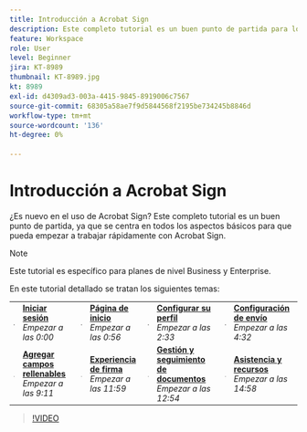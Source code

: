 ```yaml
---
title: Introducción a Acrobat Sign
description: Este completo tutorial es un buen punto de partida para los nuevos remitentes en Adobe Sign
feature: Workspace
role: User
level: Beginner
jira: KT-8989
thumbnail: KT-8989.jpg
kt: 8989
exl-id: d4309ad3-003a-4415-9845-8919006c7567
source-git-commit: 68305a58ae7f9d5844568f2195be734245b8846d
workflow-type: tm+mt
source-wordcount: '136'
ht-degree: 0%

---
```


# Introducción a Acrobat Sign

¿Es nuevo en el uso de Acrobat Sign? Este completo tutorial es un buen punto de partida, ya que se centra en todos los aspectos básicos para que pueda empezar a trabajar rápidamente con Acrobat Sign.

>[!NOTE]
>
>Este tutorial es específico para planes de nivel Business y Enterprise.

En este tutorial detallado se tratan los siguientes temas:

<table style="table-layout:auto">
<tr>
  <td>
    <a href="https://video.tv.adobe.com/v/337151?quality=12&learn=on&hidetitle=true">
      <img alt="Imagen de avance rápido" src="../assets/Stepforward_18.png" />
    </a>
  </td>
  <td>
     <a href="https://video.tv.adobe.com/v/337151?quality=12&learn=on&hidetitle=true"><strong>Iniciar sesión</strong></a>
         <br>
        <em>Empezar a las 0:00</em>
    </td>
     <td>
    <a href="https://video.tv.adobe.com/v/337151?quality=12&learn=on&hidetitle=true&t=56">
      <img alt="Imagen de avance rápido" src="../assets/Stepforward_18.png" />
    </a>
  </td>
  <td>
     <a href="https://video.tv.adobe.com/v/337151?quality=12&learn=on&hidetitle=true&t=56"><strong>Página de inicio</strong></a>
         <br>
        <em>Empezar a las 0:56</em>
    </td>
    <td>
    <a href="https://video.tv.adobe.com/v/337151?quality=12&learn=on&hidetitle=true&t=153">
      <img alt="Imagen de avance rápido" src="../assets/Stepforward_18.png" />
    </a>
  </td>
  <td>
     <a href="https://video.tv.adobe.com/v/337151/?quality=12&learn=on&hidetitle=true&t=153"><strong>Configurar su perfil</strong></a>
        <br>
        <em>Empezar a las 2:33</em>
    </td>
    <td>
    <a href="https://video.tv.adobe.com/v/337151?quality=12&learn=on&hidetitle=true&t=272">
      <img alt="Imagen de avance rápido" src="../assets/Stepforward_18.png" />
    </a>
  </td>
  <td>
     <a href="https://video.tv.adobe.com/v/337151?quality=12&learn=on&hidetitle=true&t=272"><strong>Configuración de envío</strong></a>
        <br>
        <em>Empezar a las 4:32</em>
    </td>
  </tr>
  <tr>
    <td>
    <a href="https://video.tv.adobe.com/v/337151?quality=12&learn=on&hidetitle=true&t=551">
      <img alt="Imagen de avance rápido" src="../assets/Stepforward_18.png" />
    </a>
  </td>
  <td>
     <a href="https://video.tv.adobe.com/v/337151?quality=12&learn=on&hidetitle=true&t=551"><strong>Agregar campos rellenables</strong></a>
         <br>
        <em>Empezar a las 9:11</em>
    </td>
    <td>
    <a href="https://video.tv.adobe.com/v/337151?quality=12&learn=on&hidetitle=true&t=719">
      <img alt="Imagen de avance rápido" src="../assets/Stepforward_18.png" />
    </a>
  </td>
  <td>
     <a href="https://video.tv.adobe.com/v/337151?quality=12&learn=on&hidetitle=true&t=719"><strong>Experiencia de firma</strong></a>
        <br>
        <em>Empezar a las 11:59</em>
    </td>
    <td>
    <a href="https://video.tv.adobe.com/v/337151?quality=12&learn=on&hidetitle=true&t=774">
      <img alt="Imagen de avance rápido" src="../assets/Stepforward_18.png" />
    </a>
  </td>
  <td>
     <a href="https://video.tv.adobe.com/v/337151?quality=12&learn=on&hidetitle=true&t=774"><strong>Gestión y seguimiento de documentos</strong></a>
        <br>
        <em>Empezar a las 12:54</em>
    </td>
    <td>
    <a href="https://video.tv.adobe.com/v/337151?quality=12&learn=on&hidetitle=true&t=898">
      <img alt="Imagen de avance rápido" src="../assets/Stepforward_18.png" />
    </a>
  </td>
  <td>
     <a href="https://video.tv.adobe.com/v/337151/?quality=12&learn=on&hidetitle=true&t=898"><strong>Asistencia y recursos</strong></a>
        <br>
        <em>Empezar a las 14:58</em>
    </td>
  </tr>
  </table>

>[!VIDEO](https://video.tv.adobe.com/v/337151?quality=12&learn=on&hidetitle=true)
